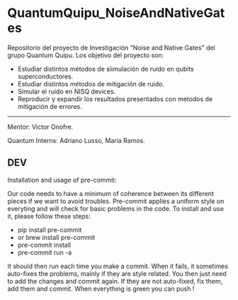 # QuantumQuipu_NoiseAndNativeGates
Repositorio del proyecto de Investigación "Noise and Native Gates" del grupo Quantum Quipu. Los objetivo del proyecto son:

* Estudiar distintos métodos de siimulación de ruido en qubits superconductores.
* Estudiar distintos métodos de mitigación de ruido.
* Simular el ruido en NISQ devices.
* Reproducir y expandir los resultados presentados con metodos de mitigación de errores.

----------------------------------------------------------------------------------------------------------------------------------

  Mentor: Victor Onofre.

  Quantum Interns: Adriano Lusso, Maria Ramos.


## DEV

Installation and usage of pre-commit:

Our code needs to have a minimum of coherence between its different pieces if we want to avoid troubles. Pre-commit applies a uniform style on everyting and will check for basic problems in the code. To install and use it, please follow these steps:

* pip install pre-commit
* or brew install pre-commit
* pre-commit install
* pre-commit run -a

It should then run each time you make a commit. When it fails, it sometimes auto-fixes the problems, mainly if they are style related. You then just need to add the changes and commit again. If they are not auto-fixed, fix them, add them and commit. When everything is green you can push !
